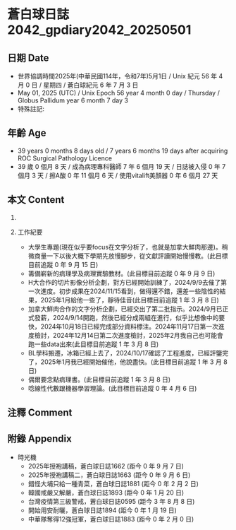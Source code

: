 [_metadata_:encoding]: - "utf-8"
[_metadata_:language]: - "zh-Hant-TW"
[_metadata_:fileformat]: - "markdown"
[_metadata_:MIME_type]: - "text/plain"
[_metadata_:markdown_version]: - "commonmark version 0.30"
[_metadata_:markdown_spec]: - "https://spec.commonmark.org/0.30/"

# 蒼白球日誌2042_gpdiary2042_20250501 #

## 日期 Date ##

* 世界協調時間2025年(中華民國114年，令和7年)5月1日 / Unix 紀元 56 年 4 月 0 日 / 星期四 / 蒼白球紀元 6 年 7 月 3 日
* May 01, 2025 (UTC) / Unix Epoch 56 year 4 month 0 day / Thursday / Globus Pallidum year 6 month 7 day 3
* 特殊註記:

## 年齡 Age ##

* 39 years 0 months 8 days old / 7 years 6 months 19 days after acquiring ROC Surgical Pathology Licence
* 39 歲 0 個月 8 天 / 成為病理專科醫師 7 年 6 個月 19 天 / 日誌被入侵 0 年 7 個月 3 天 / 擦A酸 0 年 11 個月 6 天 / 使用vitalift美顏器 0 年 6 個月 27 天

## 本文 Content ##

1. 

2. 工作紀要

    - 大學生專題(現在似乎要focus在文字分析了，也就是加拿大鮮肉那邊)。稍微商量一下以後大概下學期先放慢腳步，從文獻評讀開始慢慢教。(此目標目前追蹤 0 年 9 月 15 日)
    - 籌備嶄新的病理學及病理實驗教材。(此目標目前追蹤 0 年 9 月 9 日)
    - H大合作的切片影像分析企劃，對方已經開始訓練了，2024/9/9去催了第一次進度。初步成果在2024/11/15看到，做得還不錯，還差一些陰性的結果，2025年1月給他一些了，靜待佳音(此目標目前追蹤 1 年 3 月 8 日)
    - 加拿大鮮肉合作的文字分析企劃，已經交出了第二批指示。2024/9月已正式發薪，2024/9/14開跑，然後已經分成兩組在進行，似乎比想像中的要快，2024年10月18日已經完成部分資料標注。2024年11月17日第一次進度檢討，2024年12月14日第二次進度檢討，2025年2月我自己也可能會跑一些data出來(此目標目前追蹤 1 年 3 月 8 日)
    - BL學科搬遷，冰箱已經上去了，2024/10/17確認了工程進度，已經評鑒完了，2025年1月我已經開始催他，他說盡快。(此目標目前追蹤 1 年 3 月 8 日)
    - 偶爾要念點病理書。(此目標目前追蹤 1 年 3 月 8 日)
    - 唸線性代數跟機器學習理論。(此目標目前追蹤 0 年 4 月 6 日)

## 注釋 Comment ##


## 附錄 Appendix ##

* 時光機
    - 2025年授袍講稿，蒼白球日誌1662 (距今 0 年 9 月 7 日)
    - 2025年授袍講稿二，蒼白球日誌1663 (距今 0 年 9 月 6 日)
    - 錯怪大埔只給一種青菜，蒼白球日誌1881 (距今 0 年 2 月 2 日)
    - 韓國戒嚴又解嚴，蒼白球日誌1893 (距今 0 年 1 月 20 日)
    - 台灣疫情第三級警戒，蒼白球日誌0595 (距今 3 年 8 月 8 日)
    - 開始用安耐曬，蒼白球日誌1894 (距今 0 年 1 月 19 日)
    - 中華隊奪得12強冠軍，蒼白球日誌1883 (距今 0 年 2 月 0 日)
